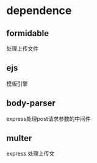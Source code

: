 # dependence
## formidable
处理上传文件
## ejs
模板引擎
## body-parser
express处理post请求参数的中间件
## multer
express 处理上传文